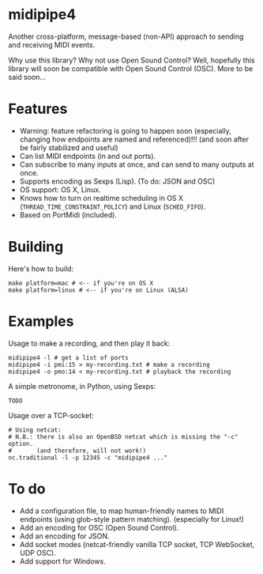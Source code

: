 midipipe4
=========

Another cross-platform, message-based (non-API) approach to sending and
receiving MIDI events.

Why use this library? Why not use Open Sound Control? Well, hopefully
this library will soon be compatible with Open Sound Control (OSC).
More to be said soon...

<!---
I would also recommend looking into the JSON serialization (when
it becomes available) due to the simplicity of unversal applicability
of JSON.

OSC is popular in numerous environments (like
[Max](http://en.wikipedia.org/wiki/Max_(software))) and generally regarded
as a standard. Specific capabilities of OSC emphasize: limited addressing
(end point specification), timestamping and concurrent events that should
be scheduled entirely as a single unit.

JSON can mimick the same functionality as OSC by requiring a field for
timestamp, and using a JSON array to store a set of concurrent events.

(Btw, whoever wrote the reference implementations for Open Sound Control
is nuts! Reference implementations number on the order of 10klocs!
That is WAY too much for something that should be so simple.)
-->

Features
========

- Warning: feature refactoring is going to happen soon (especially, changing
  how endpoints are named and referenced)!!! (and soon after be fairly
  stabilized and useful)
- Can list MIDI endpoints (in and out ports).
- Can subscribe to many inputs at once, and can send to many outputs at once.
- Supports encoding as Sexps (Lisp). (To do: JSON and OSC)
- OS support: OS X, Linux.
- Knows how to turn on realtime scheduling in OS X
  (`THREAD_TIME_CONSTRAINT_POLICY`) and Linux (`SCHED_FIFO`).
- Based on PortMidi (included).

Building
========

Here's how to build:

    make platform=mac # <-- if you're on OS X
    make platform=linux # <-- if you're on Linux (ALSA)

Examples
========

Usage to make a recording, and then play it back:

    midipipe4 -l # get a list of ports
    midipipe4 -i pmi:15 > my-recording.txt # make a recording
    midipipe4 -o pmo:14 < my-recording.txt # playback the recording

A simple metronome, in Python, using Sexps:

    TODO

Usage over a TCP-socket:

    # Using netcat:
    # N.B.: there is also an OpenBSD netcat which is missing the "-c" option.
    #       (and therefore, will not work!)
    nc.traditional -l -p 12345 -c "midipipe4 ..."

To do
=====

- Add a configuration file, to map human-friendly names to MIDI endpoints
  (using glob-style pattern matching). (especially for Linux!)
- Add an encoding for OSC (Open Sound Control).
- Add an encoding for JSON.
- Add socket modes (netcat-friendly vanilla TCP socket, TCP WebSocket, UDP OSC).
- Add support for Windows.

